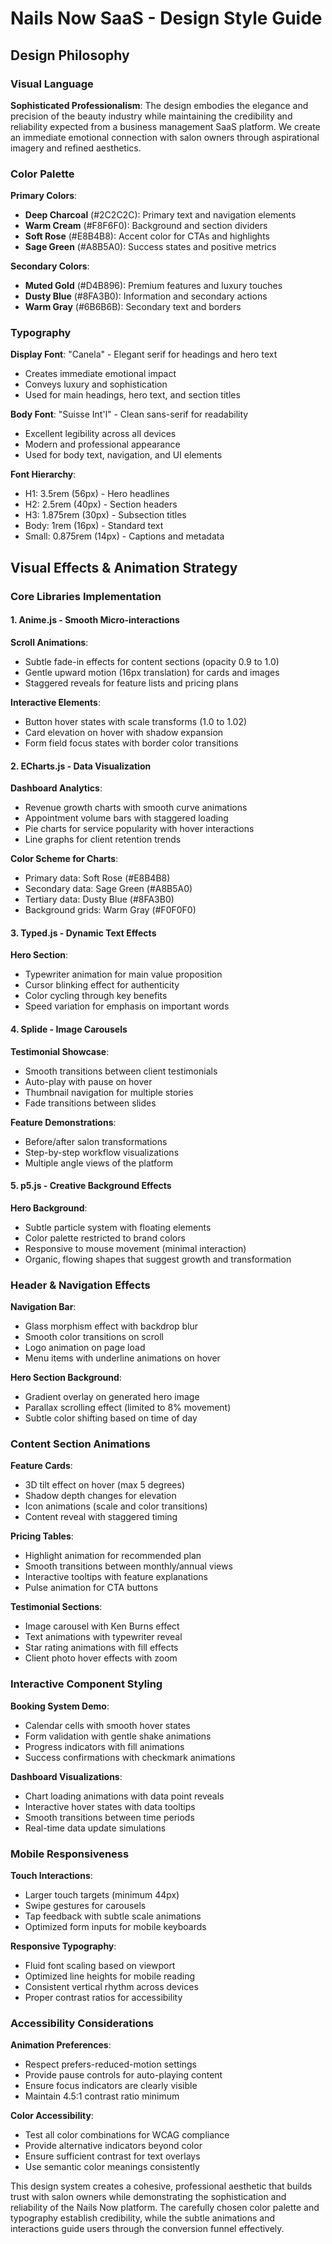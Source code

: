 # Nails Now SaaS - Design Style Guide

## Design Philosophy

### Visual Language
**Sophisticated Professionalism**: The design embodies the elegance and precision of the beauty industry while maintaining the credibility and reliability expected from a business management SaaS platform. We create an immediate emotional connection with salon owners through aspirational imagery and refined aesthetics.

### Color Palette
**Primary Colors**:
- **Deep Charcoal** (#2C2C2C): Primary text and navigation elements
- **Warm Cream** (#F8F6F0): Background and section dividers
- **Soft Rose** (#E8B4B8): Accent color for CTAs and highlights
- **Sage Green** (#A8B5A0): Success states and positive metrics

**Secondary Colors**:
- **Muted Gold** (#D4B896): Premium features and luxury touches
- **Dusty Blue** (#8FA3B0): Information and secondary actions
- **Warm Gray** (#6B6B6B): Secondary text and borders

### Typography
**Display Font**: "Canela" - Elegant serif for headings and hero text
- Creates immediate emotional impact
- Conveys luxury and sophistication
- Used for main headings, hero text, and section titles

**Body Font**: "Suisse Int'l" - Clean sans-serif for readability
- Excellent legibility across all devices
- Modern and professional appearance
- Used for body text, navigation, and UI elements

**Font Hierarchy**:
- H1: 3.5rem (56px) - Hero headlines
- H2: 2.5rem (40px) - Section headers
- H3: 1.875rem (30px) - Subsection titles
- Body: 1rem (16px) - Standard text
- Small: 0.875rem (14px) - Captions and metadata

## Visual Effects & Animation Strategy

### Core Libraries Implementation

#### 1. Anime.js - Smooth Micro-interactions
**Scroll Animations**:
- Subtle fade-in effects for content sections (opacity 0.9 to 1.0)
- Gentle upward motion (16px translation) for cards and images
- Staggered reveals for feature lists and pricing plans

**Interactive Elements**:
- Button hover states with scale transforms (1.0 to 1.02)
- Card elevation on hover with shadow expansion
- Form field focus states with border color transitions

#### 2. ECharts.js - Data Visualization
**Dashboard Analytics**:
- Revenue growth charts with smooth curve animations
- Appointment volume bars with staggered loading
- Pie charts for service popularity with hover interactions
- Line graphs for client retention trends

**Color Scheme for Charts**:
- Primary data: Soft Rose (#E8B4B8)
- Secondary data: Sage Green (#A8B5A0)
- Tertiary data: Dusty Blue (#8FA3B0)
- Background grids: Warm Gray (#F0F0F0)

#### 3. Typed.js - Dynamic Text Effects
**Hero Section**:
- Typewriter animation for main value proposition
- Cursor blinking effect for authenticity
- Color cycling through key benefits
- Speed variation for emphasis on important words

#### 4. Splide - Image Carousels
**Testimonial Showcase**:
- Smooth transitions between client testimonials
- Auto-play with pause on hover
- Thumbnail navigation for multiple stories
- Fade transitions between slides

**Feature Demonstrations**:
- Before/after salon transformations
- Step-by-step workflow visualizations
- Multiple angle views of the platform

#### 5. p5.js - Creative Background Effects
**Hero Background**:
- Subtle particle system with floating elements
- Color palette restricted to brand colors
- Responsive to mouse movement (minimal interaction)
- Organic, flowing shapes that suggest growth and transformation

### Header & Navigation Effects
**Navigation Bar**:
- Glass morphism effect with backdrop blur
- Smooth color transitions on scroll
- Logo animation on page load
- Menu items with underline animations on hover

**Hero Section Background**:
- Gradient overlay on generated hero image
- Parallax scrolling effect (limited to 8% movement)
- Subtle color shifting based on time of day

### Content Section Animations
**Feature Cards**:
- 3D tilt effect on hover (max 5 degrees)
- Shadow depth changes for elevation
- Icon animations (scale and color transitions)
- Content reveal with staggered timing

**Pricing Tables**:
- Highlight animation for recommended plan
- Smooth transitions between monthly/annual views
- Interactive tooltips with feature explanations
- Pulse animation for CTA buttons

**Testimonial Sections**:
- Image carousel with Ken Burns effect
- Text animations with typewriter reveal
- Star rating animations with fill effects
- Client photo hover effects with zoom

### Interactive Component Styling
**Booking System Demo**:
- Calendar cells with smooth hover states
- Form validation with gentle shake animations
- Progress indicators with fill animations
- Success confirmations with checkmark animations

**Dashboard Visualizations**:
- Chart loading animations with data point reveals
- Interactive hover states with data tooltips
- Smooth transitions between time periods
- Real-time data update simulations

### Mobile Responsiveness
**Touch Interactions**:
- Larger touch targets (minimum 44px)
- Swipe gestures for carousels
- Tap feedback with subtle scale animations
- Optimized form inputs for mobile keyboards

**Responsive Typography**:
- Fluid font scaling based on viewport
- Optimized line heights for mobile reading
- Consistent vertical rhythm across devices
- Proper contrast ratios for accessibility

### Accessibility Considerations
**Animation Preferences**:
- Respect prefers-reduced-motion settings
- Provide pause controls for auto-playing content
- Ensure focus indicators are clearly visible
- Maintain 4.5:1 contrast ratio minimum

**Color Accessibility**:
- Test all color combinations for WCAG compliance
- Provide alternative indicators beyond color
- Ensure sufficient contrast for text overlays
- Use semantic color meanings consistently

This design system creates a cohesive, professional aesthetic that builds trust with salon owners while demonstrating the sophistication and reliability of the Nails Now platform. The carefully chosen color palette and typography establish credibility, while the subtle animations and interactions guide users through the conversion funnel effectively.